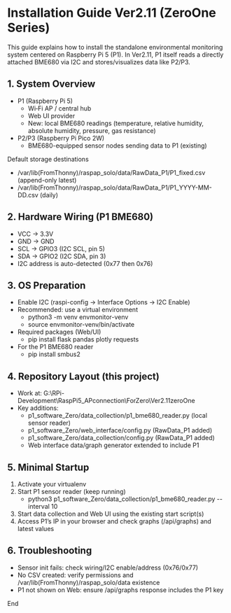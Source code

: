 # Installation Guide Ver2.11 (ZeroOne Series)

This guide explains how to install the standalone environmental monitoring system centered on Raspberry Pi 5 (P1). In Ver2.11, P1 itself reads a directly attached BME680 via I2C and stores/visualizes data like P2/P3.

## 1. System Overview
- P1 (Raspberry Pi 5)
  - Wi‑Fi AP / central hub
  - Web UI provider
  - New: local BME680 readings (temperature, relative humidity, absolute humidity, pressure, gas resistance)
- P2/P3 (Raspberry Pi Pico 2W)
  - BME680-equipped sensor nodes sending data to P1 (existing)

Default storage destinations
- /var/lib(FromThonny)/raspap_solo/data/RawData_P1/P1_fixed.csv (append-only latest)
- /var/lib(FromThonny)/raspap_solo/data/RawData_P1/P1_YYYY-MM-DD.csv (daily)

## 2. Hardware Wiring (P1 BME680)
- VCC → 3.3V
- GND → GND
- SCL → GPIO3 (I2C SCL, pin 5)
- SDA → GPIO2 (I2C SDA, pin 3)
- I2C address is auto-detected (0x77 then 0x76)

## 3. OS Preparation
- Enable I2C (raspi-config → Interface Options → I2C Enable)
- Recommended: use a virtual environment
  - python3 -m venv envmonitor-venv
  - source envmonitor-venv/bin/activate
- Required packages (Web/UI)
  - pip install flask pandas plotly requests
- For the P1 BME680 reader
  - pip install smbus2

## 4. Repository Layout (this project)
- Work at: G:\RPi-Development\RaspPi5_APconnection\ForZero\Ver2.11zeroOne
- Key additions:
  - p1_software_Zero/data_collection/p1_bme680_reader.py (local sensor reader)
  - p1_software_Zero/web_interface/config.py (RawData_P1 added)
  - p1_software_Zero/data_collection/config.py (RawData_P1 added)
  - Web interface data/graph generator extended to include P1

## 5. Minimal Startup
1) Activate your virtualenv
2) Start P1 sensor reader (keep running)
   - python3 p1_software_Zero/data_collection/p1_bme680_reader.py --interval 10
3) Start data collection and Web UI using the existing start script(s)
4) Access P1’s IP in your browser and check graphs (/api/graphs) and latest values

## 6. Troubleshooting
- Sensor init fails: check wiring/I2C enable/address (0x76/0x77)
- No CSV created: verify permissions and /var/lib(FromThonny)/raspap_solo/data existence
- P1 not shown on Web: ensure /api/graphs response includes the P1 key

End
